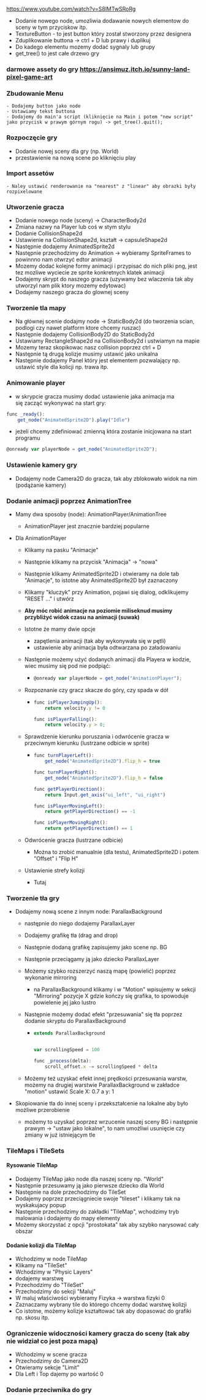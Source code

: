 https://www.youtube.com/watch?v=S8lMTwSRoRg

-   Dodanie nowego node, umozliwia dodawanie nowych elementow do sceny w tym przyciskow itp.
-   TextureButton - to jest button który został stworzony przez designera
-   Zduplikowanie buttona -> ctrl + D lub prawy i duplikuj
-   Do kadego elementu mozemy dodać sygnaly lub grupy
-   get_tree() to jest całe drzewo gry

### darmowe assety do gry https://ansimuz.itch.io/sunny-land-pixel-game-art

### Zbudowanie Menu

    - Dodajemy button jako node
    - Ustawiamy tekst buttona
    - Dodajemy do main'a script (kliknięcie na Main i potem "new script" jako przycisk w prawym górnym rogu) -> get_tree().quit();

### Rozpoczęcie gry

-   Dodanie nowej sceny dla gry (np. World)
-   przestawienie na nową scene po kliknięciu play

### Import assetów

    - Naley ustawić renderowanie na "nearest" z "linear" aby obrazki były rozpixelowane

### Utworzenie gracza

-   Dodanie nowego node (sceny) -> CharacterBody2d
-   Zmiana nazwy na Player lub coś w stym stylu
-   Dodanie CollisionShape2d
-   Ustawienie na CollisionShape2d, kształt -> capsuleShape2d
-   Następnie dodajemy AnimatedSprite2d
-   Następnie przechodzimy do Animation -> wybieramy SpriteFrames to powinnno nam otwrzyć edtor animacji
-   Mozemy dodać kolejne formy animacji i przypisać do nich pliki png, jest tez mozliwe wyciecie ze sprite konkretnych klatek animacji
-   Dodajemy skrypt do naszego gracza (uzywamy bez wlaczenia tak aby utworzyl nam plik ktory mozemy edytowac)
-   Dodajemy naszego gracza do glownej sceny

### Tworzenie tla mapy

-   Na głównej scenie dodajmy node -> StaticBody2d (do tworzenia scian, podlogi czy nawet platform ktore chcemy ruszac)
-   Następnie dodajemy CollisionBody2D do StaticBody2d
-   Ustawiamy RectangleShape2d na CollisionBody2d i ustwiamyn na mapie
-   Mozemy teraz skopikowac nasz collision poprzez ctrl + D
-   Następnie tą drugą kolizje musimy ustawić jako unikalna
-   Następnie dodajemy Panel który jest elementem pozwalający np. ustawić style dla kolicji np. trawa itp.

### Animowanie player

-   w skrypcie gracza musimy dodać ustawienie jaka animacja ma się zacząć wykonywać na start gry:

```ts
func _ready():
    get_node("AnimatedSprite2D").play("Idle")
```

-   jeżeli chcemy zdefiniować zmienną która zostanie inicjowana na start programu

```ts
@onready var playerNode = get_node("AnimatedSprite2D");
```

### Ustawienie kamery gry

-   Dodajemy node Camera2D do gracza, tak aby zblokowało widok na nim (podążanie kamery)

### Dodanie animacji poprzez AnimationTree

-   Mamy dwa sposoby (node): AnimationPlayer/AnimationTree
    -   AnimationPlayer jest znacznie bardziej popularne
-   Dla AnimationPlayer

    -   Klikamy na pasku "Animacje"
    -   Następnie klikamy na przycisk "Animacja" -> "nowa"
    -   Następnie klikamy AnimatedSprite2D i otwieramy na dole tab "Animacje", to istotne aby AnimatedSprite2D był zaznaczony
    -   Klikamy "kluczyk" przy Animation, pojawi się dialog, odklikujemy "RESET ..." i utwórz
    -   **Aby móc robić animacje na poziomie miliseknud musimy przybliżyć widok czasu na animacji (suwak)**
    -   Istotne że mamy dwie opcje
        -   zapętlenia animacji (tak aby wykonywała się w pętli)
        -   ustawienie aby animacja była odtwarzana po załadowaniu
    -   Następnie możemy użyć dodanych animacji dla Playera w kodzie, wiec musimy się pod nie podpiąć:
        -   ```ts
            @onready var playerNode = get_node("AnimationPlayer");
            ```
    -   Rozpoznanie czy gracz skacze do góry, czy spada w dół

        -   ```ts
            func isPlayerJumpingUp():
                return velocity.y != 0

            func isPlayerFalling():
                return velocity.y > 0;
            ```

    -   Sprawdzenie kierunku poruszania i odwrócenie gracza w przeciwnym kierunku (lustrzane odbicie w sprite)

        -   ```ts
            func turnPlayerLeft():
                get_node("AnimatedSprite2D").flip_h = true

            func turnPlayerRight():
                get_node("AnimatedSprite2D").flip_h = false

            func getPlayerDirection():
                return Input.get_axis("ui_left", "ui_right")

            func isPlayerMovingLeft():
                return getPlayerDirection() == -1

            func isPlayerMovingRight():
                return getPlayerDirection() == 1
            ```

    -   Odwrócenie gracza (lustrzane odbicie)
        -   Można to zrobić manualnie (dla testu), AnimatedSprite2D i potem "Offset" i "Flip H"
    -   Ustawienie strefy kolizji
        -   Tutaj

### Tworzenie tła gry

-   Dodajemy nową scene z innym node: ParallaxBackground

    -   następnie do niego dodajemy ParallaxLayer
    -   Dodajemy grafikę tła (drag and drop)
    -   Następnie dodaną grafikę zapisujemy jako scene np. BG
    -   Następnie przeciągamy ją jako dziecko ParallaxLayer
    -   Możemy szybko rozszerzyć naszą mapę (powielić) poprzez wykonanie mirroring
        -   na ParallaxBackground klikamy i w "Motion" wpisujemy w sekcji "Mirroring" pozycje X gdzie kończy się grafika, to spowoduje powielenie jej jako lustro
    -   Następnie możemy dodać efekt "przesuwania" się tła poprzez dodanie skryptu do ParallaxBackground

        -   ```ts
            extends ParallaxBackground


            var scrollingSpeed = 100

            func _process(delta):
                scroll_offset.x -= scrollingSpeed * delta
            ```
    -   Możemy też uzyskać efekt innej prędkości przesuwania warstw, możemy na drugiej warstwie ParallaxBackground w zakładce "motion" ustawić Scale X: 0.7 a y: 1

-   Skopiowanie tła do innej sceny i przekształcenie na lokalne aby było możliwe przerobienie
    -   możemy to uzyskać poprzez wrzucenie naszej sceny BG i następnie prawym -> "ustaw jako lokalne", to nam umożliwi usunięcie czy zmiany w już istniejącym tle

### TileMaps i TileSets

#### Rysowanie TileMap

-   Dodajemy TileMap jako node dla naszej sceny np. "World"
-   Następnie przesuwamy ją jako pierwsze dziecko dla World
-   Następnie na dole przechodzimy do TileSet
-   Dodajemy poprzez przeciągniecie swoje "tileset" i klikamy tak na wyskakujacy popup
-   Następnie przechodzimy do zakładki "TileMap", wchodzimy tryb malowania i dodajemy do mapy elementy
-   Możemy skorzystać z opcji "prostokata" tak aby szybko narysować cały obszar

#### Dodanie kolizji dla TileMap

-   Wchodzimy w node TileMap
-   Klikamy na "TileSet"
-   Wchodzimy w "Physic Layers"
-   dodajemy warstwę
-   Przechodzimy do "TileSet"
-   Przechodzimy do sekcji "Maluj"
-   W maluj właściwości wybieramy Fizyka -> warstwa fizyki 0
-   Zaznaczamy wybrany tile do którego chcemy dodać warstwę kolizji
-   Co istotne, możemy kolizje kształtować tak aby dopasować do grafiki np. skosu itp.


### Ograniczenie widoczności kamery gracza do sceny (tak aby nie widział co jest poza mapą)

-   Wchodzimy w scene gracza
-   Przechodzimy do Camera2D
-   Otwieramy sekcje "Limit"
-   Dla Left i Top dajemy po wartość 0

### Dodanie przeciwnika do gry